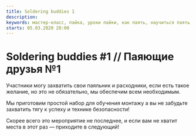 ```yaml
---
title: Soldering buddies 1
description: 
keywords: мастер-класс, пайка, уроки пайки, как паять, научиться паять
starts: 05.03.2020 20:00
---
```


# Soldering buddies #1 // Паяющие друзья №1

Участники могу захватить свои паяльник и расходники, если есть такое желание, но это не обязательно, мы обеспечим всем необходимым.

Мы приготовим простой набор для обучения монтажу а вы не забудьте захватить тягу к успеху и технике безопасности!

Скорее всего это мероприятие не последнее, и если вам не хватит места в этот раз &mdash; приходите в следующий!
